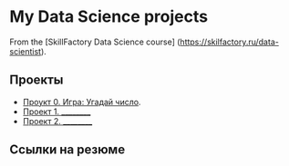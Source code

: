 # My Data Science projects

From the [SkillFactory Data Science course] (https://skilfactory.ru/data-scientist).

## Проекты

* [Проукт 0. Игра: Угадай число](https://skilfactory.ru/data-scientist/project_0).
* [Проект 1. ________](___)
* [Проект 2. ________](___)

## Ссылки на резюме